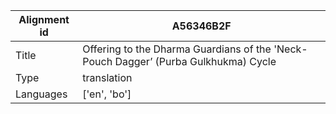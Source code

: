 |Alignment id | A56346B2F
| --- | --- 
|Title | Offering to the Dharma Guardians of the 'Neck-Pouch Dagger’ (Purba Gulkhukma) Cycle 
|Type | translation
|Languages | ['en', 'bo']